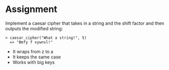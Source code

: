 # Assignment

Implement a caesar cipher that takes in a string and the shift factor and then outputs the modified string:

```
> caesar_cipher("What a string!", 5)
  => "Bmfy f xywnsl!"

```

- It wraps from z to a
- It keeps the same case
- Works with big keys
